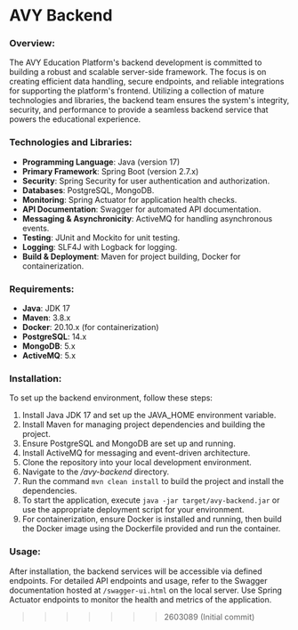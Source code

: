 
# AVY Backend

### Overview:
The AVY Education Platform's backend development is committed to building a robust and scalable server-side framework. The focus is on creating efficient data handling, secure endpoints, and reliable integrations for supporting the platform's frontend. Utilizing a collection of mature technologies and libraries, the backend team ensures the system's integrity, security, and performance to provide a seamless backend service that powers the educational experience.

### Technologies and Libraries:

- **Programming Language**: Java (version 17)
- **Primary Framework**: Spring Boot (version 2.7.x)
- **Security**: Spring Security for user authentication and authorization.
- **Databases**: PostgreSQL, MongoDB.
- **Monitoring**: Spring Actuator for application health checks.
- **API Documentation**: Swagger for automated API documentation.
- **Messaging & Asynchronicity**: ActiveMQ for handling asynchronous events.
- **Testing**: JUnit and Mockito for unit testing.
- **Logging**: SLF4J with Logback for logging.
- **Build & Deployment**: Maven for project building, Docker for containerization.

### Requirements:

- **Java**: JDK 17
- **Maven**: 3.8.x
- **Docker**: 20.10.x (for containerization)
- **PostgreSQL**: 14.x
- **MongoDB**: 5.x
- **ActiveMQ**: 5.x

### Installation:

To set up the backend environment, follow these steps:

1. Install Java JDK 17 and set up the JAVA_HOME environment variable.
2. Install Maven for managing project dependencies and building the project.
3. Ensure PostgreSQL and MongoDB are set up and running.
4. Install ActiveMQ for messaging and event-driven architecture.
5. Clone the repository into your local development environment.
6. Navigate to the */avy-backend* directory.
7. Run the command `mvn clean install` to build the project and install the dependencies.
8. To start the application, execute `java -jar target/avy-backend.jar` or use the appropriate deployment script for your environment.
9. For containerization, ensure Docker is installed and running, then build the Docker image using the Dockerfile provided and run the container.

### Usage:

After installation, the backend services will be accessible via defined endpoints. For detailed API endpoints and usage, refer to the Swagger documentation hosted at `/swagger-ui.html` on the local server. Use Spring Actuator endpoints to monitor the health and metrics of the application.
<!-- java -jar target/AVYproject-0.0.1-SNAPSHOT.jar -->
<!-- java -jar target/original-AVYproject-0.0.1-SNAPSHOT.jar -->
<!-- java -jar target/AVYproject-0.0.1-SNAPSHOT.jar --spring.profiles.active=dev -->
>>>>>>> 2603089 (Initial commit)
